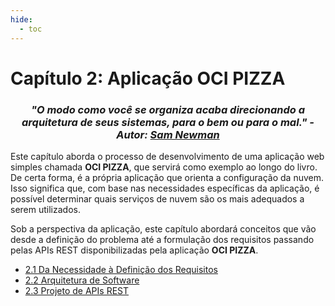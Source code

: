 ```yaml
---
hide:
  - toc
---
```


# Capítulo 2: Aplicação OCI PIZZA

<h3 style="text-align: center; font-style: italic;">
"O modo como você se organiza acaba direcionando a arquitetura de seus sistemas, para o bem ou para o mal." - Autor: <a href="https://www.linkedin.com/in/samnewman/" target="_blank">Sam Newman</a>
</h3>

Este capítulo aborda o processo de desenvolvimento de uma aplicação web simples chamada **OCI PIZZA**, que servirá como exemplo ao longo do livro. De certa forma, é a própria aplicação que orienta a configuração da nuvem. Isso significa que, com base nas necessidades específicas da aplicação, é possível determinar quais serviços de nuvem são os mais adequados a serem utilizados.

Sob a perspectiva da aplicação, este capítulo abordará conceitos que vão desde a definição do problema até a formulação dos requisitos passando pelas APIs REST disponibilizadas pela aplicação **OCI PIZZA**.

- [2.1 Da Necessidade à Definição dos Requisitos](./da-necessidade-a-definicao-dos-requisitos.md)
- [2.2 Arquitetura de Software](./arquitetura-de-software.md)
- [2.3 Projeto de APIs REST](./projeto-de-apis-rest.md)     
